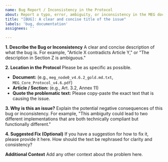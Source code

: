 ```yaml
---
name: Bug Report / Inconsistency in the Protocol
about: Report a typo, error, ambiguity, or inconsistency in the MEG documentation.
title: "[BUG]: A clear and concise title of the issue"
labels: 'bug, documentation'
assignees: ''

---
```


**1. Describe the Bug or Inconsistency**
A clear and concise description of what the bug is. For example, "Article X contradicts Article Y," or "The description in Section Z is ambiguous."

**2. Location in the Protocol**
Please be as specific as possible.
- **Document:** (e.g., `meg_node0_v4.6.2_gold.md.txt`, `MEG_Core_Protocol_v4.6.pdf`)
- **Article / Section:** (e.g., Art. 3.2, Annex 11)
- **Quote the problematic text:** Please copy-paste the exact text that is causing the issue.

**3. Why is this an issue?**
Explain the potential negative consequences of this bug or inconsistency. For example, "This ambiguity could lead to two different implementations that are both technically compliant but functionally different."

**4. Suggested Fix (Optional)**
If you have a suggestion for how to fix it, please provide it here. How should the text be rephrased for clarity and consistency?

**Additional Context**
Add any other context about the problem here.
